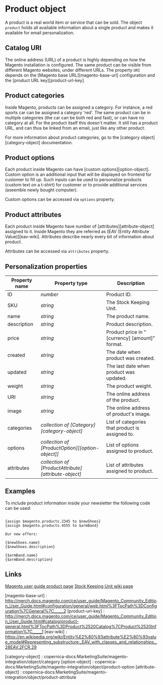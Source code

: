 # Product object

A product is a real world item or service that can be sold. The object `product` 
holds all available information about a single product and makes it available for 
email personalization. 

## Catalog URI

The online address (URL) of a product is highly depending on how the Magento 
installation is configured. The same product can be visible from different 
Magento websites, under different URLs. The property `URI` depends on the [Magento base URL][magento-base-url]
configuration and the [product URL key][product-url-key]. 

## Product categories

Inside Magento, products can be assigned a category. For instance, a red sports 
car can be assigned a category 'red'. The same product can be in multiple
categories (the car can be both red and fast), or can have no category at all. 
For the product itself this doesn't matter. It still has a product URL, and can 
thus be linked from an email, just like any other product. 

For more information about product categories, go to the [category object][category-object]
 documentation. 

## Product options

Each product inside Magento can have [custom options][option-object]. Custom 
option is an additional input that will be displayed on frontend for customer to 
fill up. Such inputs can be used to personalize products (custom text on a t-shirt) 
for customer or to provide additional services (aseemble newly bought computer).

Custom options can be accessed via `options` property.

## Product attributes

Each product inside Magento have number of [attributes][attribute-object] assigned 
to it. Inside Magento they are referred as [EAV (Entity Attribute Value)][eav-wiki]. 
Attributes describe nearly every bit of information about product.

Attributes can be accessed via `attributes` property.

## Personalization properties

| Property name   | Property type                                        | Description                                     |
|-----------------|------------------------------------------------------|-------------------------------------------------|
| ID              | _number_                                             | Product ID.                                     |
| SKU             | _string_                                             | The Stock Keeping Unit.                         |
| name            | _string_                                             | The product name.                               |
| description     | _string_                                             | Product description.                            |
| price           | _string_                                             | Product price in "[currency] [amount]" format.  |
| created         | _string_                                             | The date when product was created.              |
| updated         | _string_                                             | The last date when product was updated.         |
| weight          | _string_                                             | The product weight.                             |
| URI             | _string_                                             | The online address of the product.              |
| image           | _string_                                             | The online address of product's image.          |
| categories      | _collection of [Category][category-object]_          | List of categories that product is assigned to. |
| options         | _collection of [ProductOption][[option-object]]_     | List of options assigned to product.            |
| attributes      | _collection of [ProductAttribute][attribute-object]_ | List of attributes assigned to product.         |

## Examples

To include product information inside your newsletter the following code can be used:

```

{assign $magento.products.2345 to $newShoes}
{assign $magento.products.4555 to $armBand}

Our new offers:

{$newShoes.name} 
{$newShoes.description}

{$armBand.name}
{$armBand.description}

```

## Links

[Magento user guide product page](http://merch.docs.magento.com/ce/user_guide/Magento_Community_Edition_User_Guide.html#catalog/product-information.html%3FTocPath%3DProduct%2520Catalog%7CProduct%2520Information%7C_____0)
[Stock Keeping Unit wiki page](https://en.wikipedia.org/wiki/Stock_keeping_unit)


[magento-base-url] : http://merch.docs.magento.com/ce/user_guide/Magento_Community_Edition_User_Guide.html#configuration/general/web.html%3FTocPath%3DConfiguration%7CGeneral%7C_____2
[product-url-key] : http://merch.docs.magento.com/ce/user_guide/Magento_Community_Edition_User_Guide.html#catalog/product-general.html%3FTocPath%3DProduct%2520Catalog%7CProduct%2520Information%7C_____1
[eav-wiki] : https://en.wikipedia.org/wiki/Entity%E2%80%93attribute%E2%80%93value_model#Representing_substructure:_EAV_with_classes_and_relationships_.28EAV.2FCR.29


[category-object] : copernica-docs:MarketingSuite/magento-integration/object/category
[option-object] : copernica-docs:MarketingSuite/magento-integration/object/product-option
[attribute-object] : copernica-docs:MarketingSuite/magento-integration/object/product-attribute
